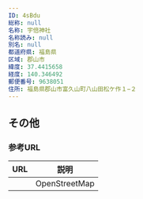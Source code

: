 ```yaml
---
ID: 4sBdu
総称: null
名称: 宇倍神社
名称読み: null
別名: null
都道府県: 福島県
区域: 郡山市
緯度: 37.4415658
経度: 140.346492
郵便番号: 9638051
住所: 福島県郡山市富久山町八山田松ケ作１−２
---
```


## その他

### 参考URL

| URL | 説明          |
| --- | ------------- |
|     | OpenStreetMap |
